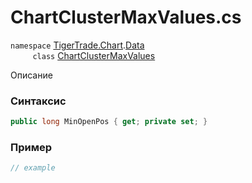 
# ChartClusterMaxValues.cs
`namespace` [TigerTrade.Chart](../../../../TigerTrade.Chart.md).[Data](../../../../TigerTrade.Chart/Data.md)  
&nbsp;&nbsp;&nbsp;&nbsp;&nbsp;&nbsp;&nbsp;&nbsp;&nbsp;`class` [ChartClusterMaxValues](../../ChartClusterMaxValues.cs.md)

Описание

### Синтаксис
```csharp
public long MinOpenPos { get; private set; }
```
### Пример  
```csharp
// example
```
